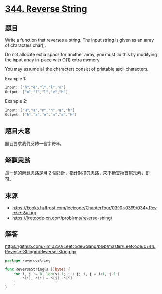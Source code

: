 # [344. Reverse String](https://leetcode.com/problems/reverse-string/)

## 題目

Write a function that reverses a string. The input string is given as an array of characters char[].

Do not allocate extra space for another array, you must do this by modifying the input array in-place with O(1) extra memory.

You may assume all the characters consist of printable ascii characters.

Example 1:

```c
Input: ["h","e","l","l","o"]
Output: ["o","l","l","e","h"]
```

Example 2:

```c
Input: ["H","a","n","n","a","h"]
Output: ["h","a","n","n","a","H"]
```

## 題目大意

題目要求我們反轉一個字符串。

## 解題思路

這一題的解題思路是用 2 個指針，指針對撞的思路，來不斷交換首尾元素，即可。

## 來源
* https://books.halfrost.com/leetcode/ChapterFour/0300~0399/0344.Reverse-String/
* https://leetcode-cn.com/problems/reverse-string/

## 解答
https://github.com/kimi0230/LeetcodeGolang/blob/master/Leetcode/0344.Reverse-Stringm/Reverse-String.go

```go
package reversestring

func ReverseString(s []byte) {
	for i, j := 0, len(s)-1; i < j; i, j = i+1, j-1 {
		s[i], s[j] = s[j], s[i]
	}
}

```